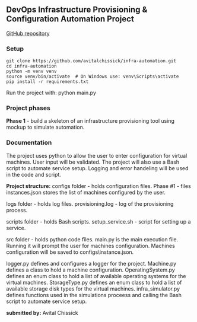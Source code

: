 ## DevOps Infrastructure Provisioning & Configuration Automation Project
[GitHub repository](https://github.com/avitalchissick/infra-automation)


### Setup
```
git clone https://github.com/avitalchissick/infra-automation.git
cd infra-automation
python -m venv venv
source venv/bin/activate  # On Windows use: venv\Scripts\activate
pip install -r requirements.txt
```

Run the project with: python main.py

### Project phases
**Phase 1** - build a skeleton of an infrastructure provisioning tool using mockup to simulate automation.

### Documentation
The project uses python to allow the user to enter configuration for virtual machines. 
User input will be validated.
The project will also use a Bash script to automate service setup.
Logging and error handeling will be used in the code and script.

**Project structure:**
configs folder - holds configuration files.
Phase #1 - files instances.json stores the list of machines configured by the user.

logs folder - holds log files.
provisioning.log - log of the provisioning process.

scripts folder - holds Bash scripts.
setup_service.sh - script for setting up a service.

src folder - holds python code files.
main.py is the main execution file.
Running it will prompt the user for machines configuration.
Machines configuration will be saved to configs\instance.json.

logger.py defines and configures a logger for the project.
Machine.py defines a class to hold a machine configuration.
OperatingSystem.py defines an enum class to hold a list of available operating systems for the virtual machines.
StorageType.py defines an enum class to hold a list of available storage disk types for the virtual machines.
infra_simulator.py defines functions used in the simulations proceess and calling the Bash script to automate service setup.

**submitted by:** Avital Chissick
